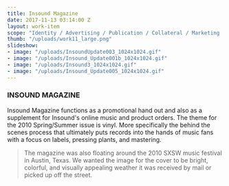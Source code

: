 ```yaml
---
title: Insound Magazine
date: 2017-11-13 03:14:00 Z
layout: work-item
scope: "Identity / Advertising / Publication / Collateral / Marketing   "
thumb: "/uploads/work11_large.png"
slideshow:
- image: "/uploads/InsoundUpdate003_1024x1024.gif"
- image: "/uploads/Insound_Update001b_1024x1024.gif"
- image: "/uploads/Insound3_1024x1024.gif"
- image: "/uploads/Insound_Update005_1024x1024.gif"
---
```


### INSOUND MAGAZINE

Insound Magazine functions as a promotional hand out and also as a supplement for Insound's online music and product orders. The theme for the 2010 Spring/Summer issue is vinyl. More specifically the behind the scenes process that ultimately puts records into the hands of music fans with a focus on labels, pressing plants, and mastering.

>The magazine was also floating around the 2010 SXSW music festival in Austin, Texas. We wanted the image for the cover to be bright, colorful, and visually appealing weather it was received by mail or picked up off the street.
